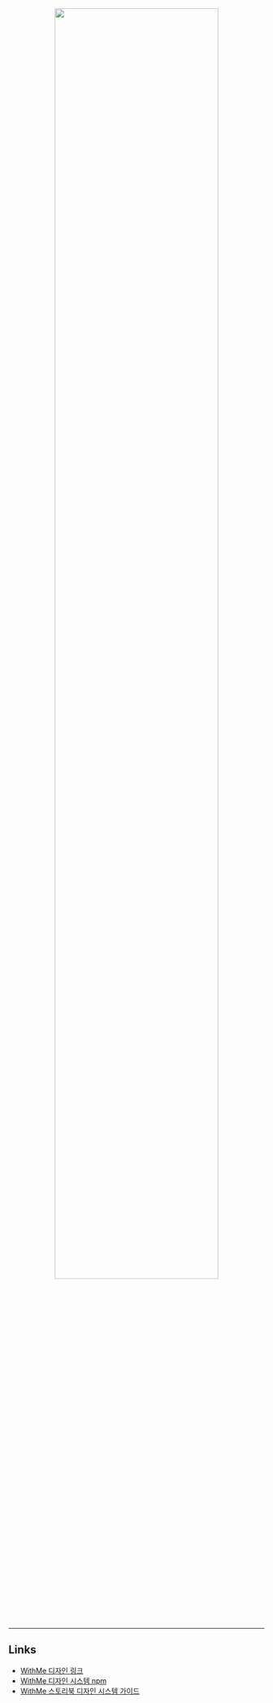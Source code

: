 <br />
<br />
<p align="middle">
  <img src="https://user-images.githubusercontent.com/80776262/170056261-7f960215-a2af-49a5-9f90-e651f9fe1b41.png" style="width: 80%" />
</p>
<br />
<br />

---

## Links

- <a href="https://www.figma.com/file/42oPhgzXasXtpsexGAaFJO/WithMe!?node-id=0%3A1">WithMe 디자인 링크</a>
- <a href="https://www.npmjs.com/package/@with-me/design">WithMe 디자인 시스템 npm</a>
- <a href="https://with-me-ui.netlify.app/">WithMe 스토리북 디자인 시스템 가이드</a>


